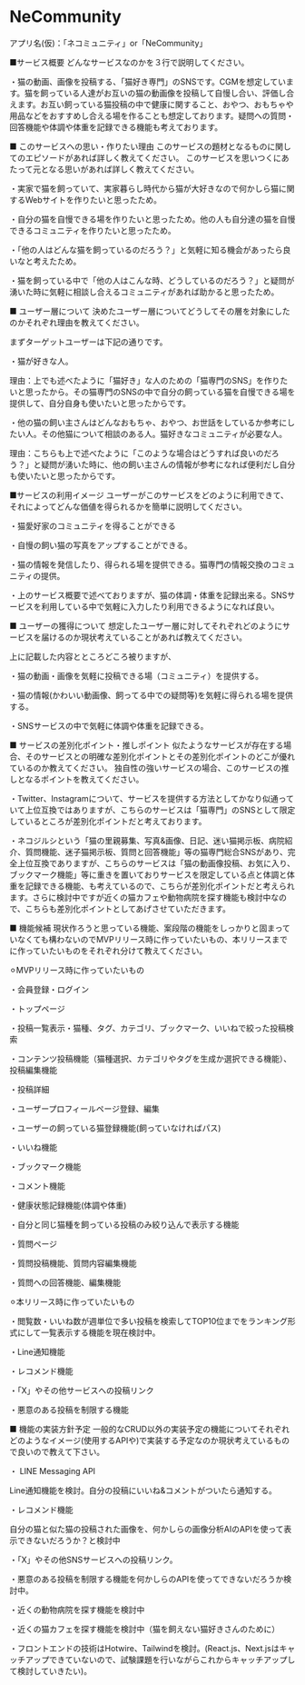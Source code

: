 # NeCommunity

アプリ名(仮)：「ネコミュニティ」or「NeCommunity」

■サービス概要
どんなサービスなのかを３行で説明してください。

・猫の動画、画像を投稿する、「猫好き専門」のSNSです。CGMを想定しています。猫を飼っている人達がお互いの猫の動画像を投稿して自慢し合い、評価し合えます。お互い飼っている猫投稿の中で健康に関すること、おやつ、おもちゃや用品などをおすすめし合える場を作ることも想定しております。疑問への質問・回答機能や体調や体重を記録できる機能も考えております。

■ このサービスへの思い・作りたい理由
このサービスの題材となるものに関してのエピソードがあれば詳しく教えてください。
このサービスを思いつくにあたって元となる思いがあれば詳しく教えてください。

・実家で猫を飼っていて、実家暮らし時代から猫が大好きなので何かしら猫に関するWebサイトを作りたいと思ったため。

・自分の猫を自慢できる場を作りたいと思ったため。他の人も自分達の猫を自慢できるコミュニティを作りたいと思ったため。

・「他の人はどんな猫を飼っているのだろう？」と気軽に知る機会があったら良いなと考えたため。

・猫を飼っている中で「他の人はこんな時、どうしているのだろう？」と疑問が湧いた時に気軽に相談し合えるコミュニティがあれば助かると思ったため。

■ ユーザー層について
決めたユーザー層についてどうしてその層を対象にしたのかそれぞれ理由を教えてください。

まずターゲットユーザーは下記の通りです。

・猫が好きな人。

理由：上でも述べたように「猫好き」な人のための「猫専門のSNS」を作りたいと思ったから。その猫専門のSNSの中で自分の飼っている猫を自慢できる場を提供して、自分自身も使いたいと思ったからです。

・他の猫の飼い主さんはどんなおもちゃ、おやつ、お世話をしているか参考にしたい人。その他猫について相談のある人。猫好きなコミュニティが必要な人。

理由：こちらも上で述べたように「このような場合はどうすれば良いのだろう？」と疑問が湧いた時に、他の飼い主さんの情報が参考になれば便利だし自分も使いたいと思ったからです。

■サービスの利用イメージ
ユーザーがこのサービスをどのように利用できて、それによってどんな価値を得られるかを簡単に説明してください。

・猫愛好家のコミュニティを得ることができる

・自慢の飼い猫の写真をアップすることができる。

・猫の情報を発信したり、得られる場を提供できる。猫専門の情報交換のコミュニティの提供。

・上のサービス概要で述べておりますが、猫の体調・体重を記録出来る。SNSサービスを利用している中で気軽に入力したり利用できるようになれば良い。

■ ユーザーの獲得について
想定したユーザー層に対してそれぞれどのようにサービスを届けるのか現状考えていることがあれば教えてください。

上に記載した内容とところどころ被りますが、

・猫の動画・画像を気軽に投稿できる場（コミュニティ）を提供する。

・猫の情報(かわいい動画像、飼ってる中での疑問等)を気軽に得られる場を提供する。

・SNSサービスの中で気軽に体調や体重を記録できる。

■ サービスの差別化ポイント・推しポイント
似たようなサービスが存在する場合、そのサービスとの明確な差別化ポイントとその差別化ポイントのどこが優れているのか教えてください。
独自性の強いサービスの場合、このサービスの推しとなるポイントを教えてください。

・Twitter、Instagramについて、サービスを提供する方法としてかなり似通っていて上位互換ではありますが、こちらのサービスは「猫専門」のSNSとして限定しているところが差別化ポイントだと考えております。

・ネコジルシという「猫の里親募集、写真&画像、日記、迷い猫掲示板、病院紹介、質問機能、迷子猫掲示板、質問と回答機能」等の猫専門総合SNSがあり、完全上位互換でありますが、こちらのサービスは「猫の動画像投稿、お気に入り、ブックマーク機能」等に重きを置いておりサービスを限定している点と体調と体重を記録できる機能、も考えているので、こちらが差別化ポイントだと考えられます。さらに検討中ですが近くの猫カフェや動物病院を探す機能も検討中なので、こちらも差別化ポイントとしてあげさせていただきます。

■ 機能候補
現状作ろうと思っている機能、案段階の機能をしっかりと固まっていなくても構わないのでMVPリリース時に作っていたいもの、本リリースまでに作っていたいものをそれぞれ分けて教えてください。

⚪︎MVPリリース時に作っていたいもの

・会員登録・ログイン

・トップページ

・投稿一覧表示・猫種、タグ、カテゴリ、ブックマーク、いいねで絞った投稿検索

・コンテンツ投稿機能（猫種選択、カテゴリやタグを生成か選択できる機能）、投稿編集機能

・投稿詳細

・ユーザープロフィールページ登録、編集

・ユーザーの飼っている猫登録機能(飼っていなければパス)

・いいね機能

・ブックマーク機能

・コメント機能

・健康状態記録機能(体調や体重)

・自分と同じ猫種を飼っている投稿のみ絞り込んで表示する機能

・質問ページ

・質問投稿機能、質問内容編集機能

・質問への回答機能、編集機能

⚪︎本リリース時に作っていたいもの

・閲覧数・いいね数が週単位で多い投稿を検索してTOP10位までをランキング形式にして一覧表示する機能を現在検討中。

・Line通知機能

・レコメンド機能

・「X」やその他サービスへの投稿リンク

・悪意のある投稿を制限する機能

■ 機能の実装方針予定
一般的なCRUD以外の実装予定の機能についてそれぞれどのようなイメージ(使用するAPIや)で実装する予定なのか現状考えているもので良いので教えて下さい。

・ LINE Messaging API

Line通知機能を検討。自分の投稿にいいね&コメントがついたら通知する。

・レコメンド機能

自分の猫と似た猫の投稿された画像を、何かしらの画像分析AIのAPIを使って表示できないだろうか？と検討中

・「X」やその他SNSサービスへの投稿リンク。

・悪意のある投稿を制限する機能を何かしらのAPIを使ってできないだろうか検討中。

・近くの動物病院を探す機能を検討中

・近くの猫カフェを探す機能を検討中（猫を飼えない猫好きさんのために）

・フロントエンドの技術はHotwire、Tailwindを検討。(React.js、Next.jsはキャッチアップできていないので、試験課題を行いながらこれからキャッチアップして検討していきたい)。
